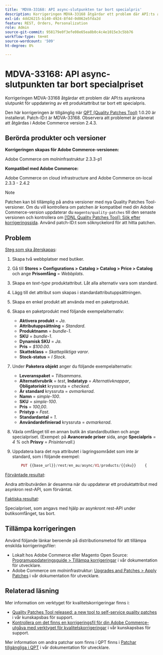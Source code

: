 ```yaml
---
title: 'MDVA-33168: API async-slutpunkten tar bort specialpris'
description: Korrigeringen MDVA-33168 åtgärdar ett problem där API:ts asynkrona slutpunkt för uppdatering av ett produktattribut tar bort ett specialpris.
exl-id: 4dd26215-b140-4924-8f4d-0d062e5fda2d
feature: REST, Orders, Personalization
role: Admin
source-git-commit: 958179e0f3efe08e65ea8b0c4c4e1015e3c5bb76
workflow-type: tm+mt
source-wordcount: '509'
ht-degree: 0%

---
```


# MDVA-33168: API async-slutpunkten tar bort specialpriset

Korrigeringen MDVA-33168 åtgärdar ett problem där API:ts asynkrona slutpunkt för uppdatering av ett produktattribut tar bort ett specialpris.

Den här korrigeringen är tillgänglig när [QPT (Quality Patches Tool)](/help/announcements/adobe-commerce-announcements/magento-quality-patches-released-new-tool-to-self-serve-quality-patches.md) 1.0.20 är installerat. Patch-ID:t är MDVA-33168. Observera att problemet är planerat att åtgärdas i Adobe Commerce version 2.4.3.

## Berörda produkter och versioner

**Korrigeringen skapas för Adobe Commerce-versionen:**

Adobe Commerce om molninfrastruktur 2.3.3-p1

**Kompatibel med Adobe Commerce:**

Adobe Commerce on cloud infrastructure and Adobe Commerce on-local 2.3.3 - 2.4.2

>[!NOTE]
>
>Patchen kan bli tillämplig på andra versioner med nya Quality Patches Tool-versioner. Om du vill kontrollera om patchen är kompatibel med din Adobe Commerce-version uppdaterar du `magento/quality-patches` till den senaste versionen och kontrollera om [[!DNL Quality Patches Tool]: Sök efter korrigeringssida](https://devdocs.magento.com/quality-patches/tool.html#patch-grid). Använd patch-ID:t som söknyckelord för att hitta patchen.

## Problem

<u>Steg som ska återskapas</u>:

1. Skapa två webbplatser med butiker.
1. Gå till **Stores > Configurations > Catalog > Catalog > Price > Catalog** och ange **Prisomfång** = *Webbplats*.
1. Skapa en *text-type* produktattribut. Låt alla alternativ vara som standard.
1. Lägg till det attribut som skapas i standardattributuppsättningen.
1. Skapa en enkel produkt att använda med en paketprodukt.
1. Skapa en paketprodukt med följande exempelalternativ:
   * **Aktivera produkt** = *Ja*.
   * **Attributuppsättning** = *Standard*.
   * **Produktnamn** = *bundle-1*.
   * **SKU** = *bundle-1*.
   * **Dynamisk SKU** = *Ja*.
   * **Pris** = *$100.00*.
   * **Skatteklass** = *Skattepliktiga varor*.
   * **Stock-status** = *I Stock*.
1. Under **Paketera objekt** anger du följande exempelalternativ:
   * **Leveranspaket** = *Tillsammans*.
   * **Alternativrubrik** = *test*, **Indatatyp** = *Alternativknappar*, **Obligatoriskt** kryssruta = *checked*.
   * **Är standard** kryssruta = *avmarkerad*.
   * **Namn** = *simple-100*.
   * **SKU** = *simple-100*.
   * **Pris** = *100,00*.
   * **Pristyp** = *Fast*.
   * **Standardantal** = *1*.
   * **Användardefinierad** kryssruta = *avmarkerad*.
1. Växla omfånget till en annan butik än standardbutiken och ange specialpriset. (Exempel: på **Avancerade priser** sida, ange **Specialpris** = *4 %* och **Prisvy** = *Prisintervall*.)
1. Uppdatera bara det nya attributet i lagringsområdet som inte är standard, som i följande exempel:

   ```php
       PUT {{base_url}}/rest/en_au/async/V1/products/{{sku}}    {        "product": {            "custom_attributes": [                {                    "attribute_code": "text_attr",                    "value": 21                                   }            ]                    }    }
   ```

<u>Förväntade resultat</u>:

Andra attributvärden är desamma när du uppdaterar ett produktattribut med asynkron rest-API, som förväntat.

<u>Faktiska resultat</u>:

Specialpriset, som angavs med hjälp av asynkront rest-API under butiksomfånget, tas bort.

## Tillämpa korrigeringen

Använd följande länkar beroende på distributionsmetod för att tillämpa enskilda korrigeringsfiler:

* Lokalt hos Adobe Commerce eller Magento Open Source: [Programuppdateringsguide > Tillämpa korrigeringar](https://devdocs.magento.com/guides/v2.4/comp-mgr/patching/mqp.html) i vår dokumentation för utvecklare.
* Adobe Commerce om molninfrastruktur: [Upgrades and Patches > Apply Patches](https://devdocs.magento.com/cloud/project/project-patch.html) i vår dokumentation för utvecklare.

## Relaterad läsning

Mer information om verktyget för kvalitetskorrigeringar finns i:

* [Quality Patches Tool released: a new tool to self-service quality patches](/help/announcements/adobe-commerce-announcements/magento-quality-patches-released-new-tool-to-self-serve-quality-patches.md) i vår kunskapsbas för support.
* [Kontrollera om det finns en korrigeringsfil för din Adobe Commerce-utgåva med verktyget för kvalitetskorrigeringar](/help/support-tools/patches-available-in-qpt-tool/check-patch-for-magento-issue-with-magento-quality-patches.md) i vår kunskapsbas för support.

Mer information om andra patchar som finns i QPT finns i [Patchar tillgängliga i QPT](https://devdocs.magento.com/quality-patches/tool.html#patch-grid) i vår dokumentation för utvecklare.
